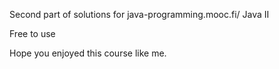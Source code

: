 Second part of solutions for java-programming.mooc.fi/ Java II

Free to use

Hope you enjoyed this course like me.
